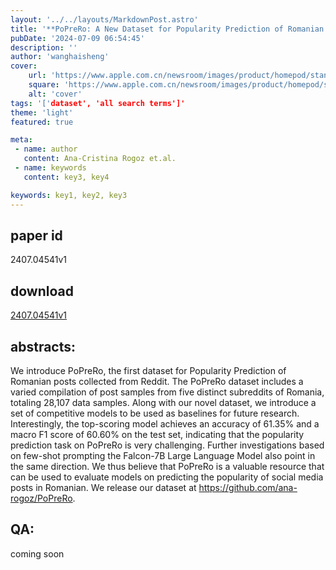 ```yaml
---
layout: '../../layouts/MarkdownPost.astro'
title: '**PoPreRo: A New Dataset for Popularity Prediction of Romanian Reddit Posts**'
pubDate: '2024-07-09 06:54:45'
description: ''
author: 'wanghaisheng'
cover:
    url: 'https://www.apple.com.cn/newsroom/images/product/homepod/standard/Apple-HomePod-hero-230118_big.jpg.large_2x.jpg'
    square: 'https://www.apple.com.cn/newsroom/images/product/homepod/standard/Apple-HomePod-hero-230118_big.jpg.large_2x.jpg'
    alt: 'cover'
tags: '['dataset', 'all search terms']' 
theme: 'light'
featured: true

meta:
 - name: author
   content: Ana-Cristina Rogoz et.al.
 - name: keywords
   content: key3, key4

keywords: key1, key2, key3
---
```


## paper id
2407.04541v1
## download
[2407.04541v1](http://arxiv.org/abs/2407.04541v1)
## abstracts:
We introduce PoPreRo, the first dataset for Popularity Prediction of Romanian posts collected from Reddit. The PoPreRo dataset includes a varied compilation of post samples from five distinct subreddits of Romania, totaling 28,107 data samples. Along with our novel dataset, we introduce a set of competitive models to be used as baselines for future research. Interestingly, the top-scoring model achieves an accuracy of 61.35% and a macro F1 score of 60.60% on the test set, indicating that the popularity prediction task on PoPreRo is very challenging. Further investigations based on few-shot prompting the Falcon-7B Large Language Model also point in the same direction. We thus believe that PoPreRo is a valuable resource that can be used to evaluate models on predicting the popularity of social media posts in Romanian. We release our dataset at https://github.com/ana-rogoz/PoPreRo.
## QA:
coming soon
